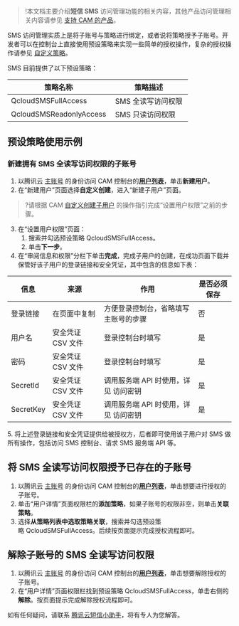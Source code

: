 >!本文档主要介绍**短信 SMS** 访问管理功能的相关内容，其他产品访问管理相关内容请参见 [支持 CAM 的产品](https://cloud.tencent.com/document/product/598/10588)。

SMS 访问管理实质上是将子账号与策略进行绑定，或者说将策略授予子账号。开发者可以在控制台上直接使用预设策略来实现一些简单的授权操作，复杂的授权操作请参见 [自定义策略](https://cloud.tencent.com/document/product/382/46987)。

SMS 目前提供了以下预设策略：

| 策略名称                     | 策略描述         |
|--------------------------|--------------|
| QcloudSMSFullAccess      | SMS 全读写访问权限  |
| QcloudSMSReadonlyAccess  | SMS 只读访问权限   |

## 预设策略使用示例
### 新建拥有 SMS 全读写访问权限的子账号
1. 以腾讯云 [主账号](https://cloud.tencent.com/document/product/598/13665) 的身份访问 CAM 控制台的[**用户列表**](https://console.cloud.tencent.com/cam)，单击**新建用户**。
2. 在“新建用户”页面选择**自定义创建**，进入“新建子用户”页面。
>?请根据 CAM [自定义创建子用户](https://cloud.tencent.com/document/product/598/13674#.E6.93.8D.E4.BD.9C.E6.8C.87.E5.8D.97) 的操作指引完成“设置用户权限”之前的步骤。
3. 在“设置用户权限”页面：
	1. 搜索并勾选预设策略 QcloudSMSFullAccess。
	2. 单击**下一步**。
4. 在“审阅信息和权限”分栏下单击**完成**，完成子用户的创建，在成功页面下载并保管好该子用户的登录链接和安全凭证，其中包含的信息如下表：
<table>
<thead>
<tr>
<th>信息</th>
<th>来源</th>
<th>作用</th>
<th>是否必须保存</th>
</tr>
</thead>
<tbody><tr>
<td>登录链接</td>
<td>在页面中复制</td>
<td>方便登录控制台，省略填写主账号的步骤</td>
<td>否</td>
</tr>
<tr>
<td>用户名</td>
<td>安全凭证 CSV 文件</td>
<td>登录控制台时填写</td>
<td>是</td>
</tr>
<tr>
<td>密码</td>
<td>安全凭证 CSV 文件</td>
<td>登录控制台时填写</td>
<td>是</td>
</tr>
<tr>
<td>SecretId</td>
<td>安全凭证 CSV 文件</td>
<td>调用服务端 API 时使用，详见 访问密钥</td>
<td>是</td>
</tr>
<tr>
<td>SecretKey</td>
<td>安全凭证 CSV 文件</td>
<td>调用服务端 API 时使用，详见 访问密钥</td>
<td>是</td>
</tr>
</tbody></table>
5. 将上述登录链接和安全凭证提供给被授权方，后者即可使用该子用户对 SMS 做所有操作，包括访问 SMS 控制台、请求 SMS 服务端 API 等。

## 将 SMS 全读写访问权限授予已存在的子账号
1. 以腾讯云 [主账号](https://cloud.tencent.com/document/product/598/13665) 的身份访问 CAM 控制台的[**用户列表**](https://console.cloud.tencent.com/cam)，单击想要进行授权的子账号。
2. 单击“用户详情”页面权限栏的**添加策略**，如果子账号的权限非空，则单击**关联策略**。
3. 选择**从策略列表中选取策略关联**，搜索并勾选预设策略 QcloudSMSFullAccess。后续按页面提示完成授权流程即可。

## 解除子账号的 SMS 全读写访问权限
1. 以腾讯云 [主账号](https://cloud.tencent.com/document/product/598/13665) 的身份访问 CAM 控制台的[**用户列表**](https://console.cloud.tencent.com/cam)，单击想要解除授权的子账号。
2. 在“用户详情”页面权限栏找到预设策略 QcloudSMSFullAccess，单击右侧的**解除**。按页面提示完成解除授权流程即可。

如有任何疑问，请联系 [腾讯云短信小助手](https://tccc.qcloud.com/web/im/index.html#/chat?webAppId=8fa15978f85cb41f7e2ea36920cb3ae1&title=Sms)，将有专人为您解答。


